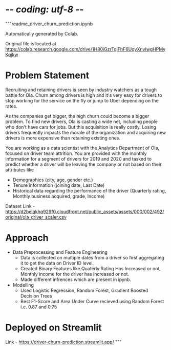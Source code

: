 # -*- coding: utf-8 -*-
"""readme_driver_churn_prediction.ipynb

Automatically generated by Colab.

Original file is located at
    https://colab.research.google.com/drive/1H80iGzrTqiFhF6UqvXnvIwgHPMyKqjkw

# Problem Statement

Recruiting and retaining drivers is seen by industry watchers as a tough battle for Ola. Churn among drivers is high and it's very easy for drivers to stop working for the service on the fly or jump to Uber depending on the rates.


As the companies get bigger, the high churn could become a bigger problem. To find new drivers, Ola is casting a wide net, including people who don't have cars for jobs. But this acquisition is really costly. Losing drivers frequently impacts the morale of the organization and acquiring new drivers is more expensive than retaining existing ones.


You are working as a data scientist with the Analytics Department of Ola, focused on driver team attrition. You are provided with the monthly information for a segment of drivers for 2019 and 2020 and tasked to predict whether a driver will be leaving the company or not based on their attributes like

- Demographics (city, age, gender etc.)
- Tenure information (joining date, Last Date)
- Historical data regarding the performance of the driver (Quarterly rating, Monthly business acquired, grade, Income)


Dataset Link - https://d2beiqkhq929f0.cloudfront.net/public_assets/assets/000/002/492/original/ola_driver_scaler.csv

# Approach

- Data Preprocessing and Feature Engineering
  - Data is collected on multiple dates from a driver so first aggregating it to get the data on Driver ID level.
  - Created Binary Features like Quaterly Rating Has Increased or not, Monthly income for the driver has increased or not.
  - Made different infrences which are present in ipynb.
- Modelling
  - Used Logistic Regression, Random Forest, Gradient Boosted Decision Trees
  - Best F1-Score and Area Under Curve recieved using Random Forest i.e. 0.87 and 0.75

# Deployed on Streamlit

Link - https://driver-churn-prediction.streamlit.app/
"""